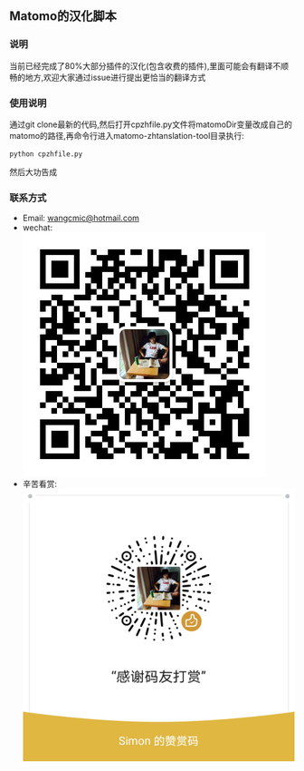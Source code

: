 ## Matomo的汉化脚本
### 说明
当前已经完成了80%大部分插件的汉化(包含收费的插件),里面可能会有翻译不顺畅的地方,欢迎大家通过issue进行提出更恰当的翻译方式


### 使用说明
通过git clone最新的代码,然后打开cpzhfile.py文件将matomoDir变量改成自己的matomo的路径,再命令行进入matomo-zhtanslation-tool目录执行:
```
python cpzhfile.py 
```

然后大功告成

### 联系方式
* Email: wangcmic@hotmail.com
* wechat: 
![Alt text](imgs/wechat.jpg)
* 辛苦看赏:
![Alt text](imgs/pocket_money.png)
